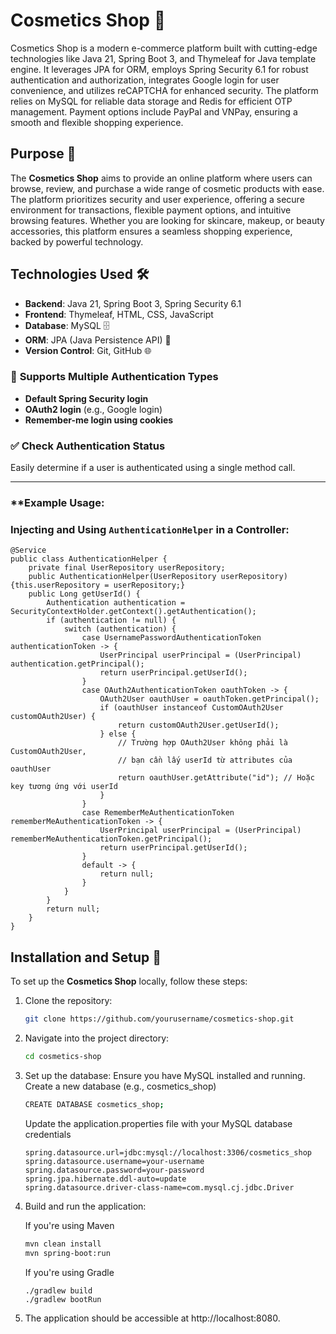 # Cosmetics Shop 💄

Cosmetics Shop is a modern e-commerce platform built with cutting-edge technologies like Java 21, Spring Boot 3, and Thymeleaf for Java template engine. It leverages JPA for ORM, employs Spring Security 6.1 for robust authentication and authorization, integrates Google login for user convenience, and utilizes reCAPTCHA for enhanced security. The platform relies on MySQL for reliable data storage and Redis for efficient OTP management. Payment options include PayPal and VNPay, ensuring a smooth and flexible shopping experience.

## Purpose 🎯

The **Cosmetics Shop** aims to provide an online platform where users can browse, review, and purchase a wide range of cosmetic products with ease. The platform prioritizes security and user experience, offering a secure environment for transactions, flexible payment options, and intuitive browsing features. Whether you are looking for skincare, makeup, or beauty accessories, this platform ensures a seamless shopping experience, backed by powerful technology.

## Technologies Used 🛠️

- **Backend**: Java 21, Spring Boot 3, Spring Security 6.1
- **Frontend**: Thymeleaf, HTML, CSS, JavaScript
- **Database**: MySQL 🗄️
- **ORM**: JPA (Java Persistence API) 🔄
- **Version Control**: Git, GitHub 🌐
### 🔐 **Supports Multiple Authentication Types**  
- **Default Spring Security login**  
- **OAuth2 login** (e.g., Google login)  
- **Remember-me login using cookies**  

### ✅ **Check Authentication Status**  
Easily determine if a user is authenticated using a single method call.  

---

### **Example Usage:
### Injecting and Using `AuthenticationHelper` in a Controller:  

    @Service
    public class AuthenticationHelper {
        private final UserRepository userRepository;
        public AuthenticationHelper(UserRepository userRepository) {this.userRepository = userRepository;}
        public Long getUserId() {
            Authentication authentication = SecurityContextHolder.getContext().getAuthentication();
            if (authentication != null) {
                switch (authentication) {
                    case UsernamePasswordAuthenticationToken authenticationToken -> {
                        UserPrincipal userPrincipal = (UserPrincipal) authentication.getPrincipal();
                        return userPrincipal.getUserId();
                    }
                    case OAuth2AuthenticationToken oauthToken -> {
                        OAuth2User oauthUser = oauthToken.getPrincipal();
                        if (oauthUser instanceof CustomOAuth2User customOAuth2User) {
                            return customOAuth2User.getUserId();
                        } else {
                            // Trường hợp OAuth2User không phải là CustomOAuth2User,
                            // bạn cần lấy userId từ attributes của oauthUser
                            return oauthUser.getAttribute("id"); // Hoặc key tương ứng với userId
                        }
                    }
                    case RememberMeAuthenticationToken rememberMeAuthenticationToken -> {
                        UserPrincipal userPrincipal = (UserPrincipal) rememberMeAuthenticationToken.getPrincipal();
                        return userPrincipal.getUserId();
                    }
                    default -> {
                        return null;
                    }
                }
            }
            return null;
        }
    }

## Installation and Setup 🚀

To set up the **Cosmetics Shop** locally, follow these steps:

1. Clone the repository:
   ```bash
   git clone https://github.com/yourusername/cosmetics-shop.git
   ```

2. Navigate into the project directory:
   ```bash
   cd cosmetics-shop
   ```

3. Set up the database:
Ensure you have MySQL installed and running.
Create a new database (e.g., cosmetics_shop)
    ```bash
    CREATE DATABASE cosmetics_shop;
    ```

    Update the application.properties file with your MySQL database credentials

    ```
    spring.datasource.url=jdbc:mysql://localhost:3306/cosmetics_shop
    spring.datasource.username=your-username
    spring.datasource.password=your-password
    spring.jpa.hibernate.ddl-auto=update
    spring.datasource.driver-class-name=com.mysql.cj.jdbc.Driver
    ```


4. Build and run the application:

    If you're using Maven
    ```bash
    mvn clean install
    mvn spring-boot:run
    ```

    If you're using Gradle
     ```
    ./gradlew build
    ./gradlew bootRun
    ```


5. The application should be accessible at http://localhost:8080.
